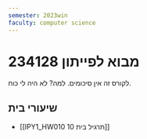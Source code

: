 ```yaml
---
semester: 2023win
faculty: computer science
---
```


# 234128 מבוא לפייתון

לקורס זה אין סיכומים. למה? לא היה לי כוח.
## שיעורי בית

- [[IPY1_HW010 תרגיל בית 10]]